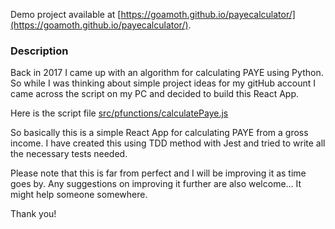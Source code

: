 Demo project available at [https://goamoth.github.io/payecalculator/](https://goamoth.github.io/payecalculator/).

### Description

Back in 2017 I came up with an algorithm for calculating PAYE using Python. So while I was thinking about simple project ideas for my gitHub account I came across the script on my PC and decided to build this React App. 

Here is the script file [src/pfunctions/calculatePaye.js](https://github.com/goamoth/payecalculator/blob/master/src/pfunctions/calculatePaye.js)

So basically this is a simple React App for calculating PAYE from a gross income. I have created this using TDD method with Jest and tried to write all the necessary tests needed. 

Please note that this is far from perfect and I will be improving it as time goes by. Any suggestions on improving it further are also welcome... It might help someone somewhere.

Thank you!


